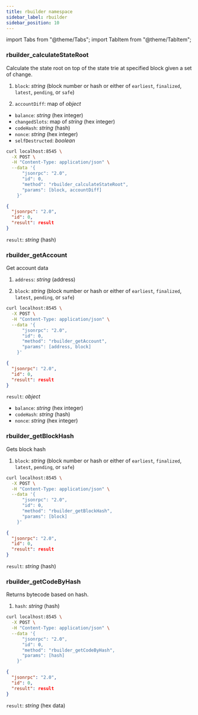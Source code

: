 ```yaml
---
title: rbuilder namespace
sidebar_label: rbuilder
sidebar_position: 10
---
```


import Tabs from "@theme/Tabs";
import TabItem from "@theme/TabItem";

### rbuilder_calculateStateRoot

Calculate the state root on top of the state trie at specified block given a set of change.

<Tabs>
<TabItem value="params" label="Parameters">

1. `block`: _string_ (block number or hash or either of `earliest`, `finalized`, `latest`, `pending`, or `safe`)

2. `accountDiff`: map of _object_
  - `balance`: _string_ (hex integer)
  - `changedSlots`: map of _string_ (hex integer)
  - `codeHash`: _string_ (hash)
  - `nonce`: _string_ (hex integer)
  - `selfDestructed`: _boolean_


</TabItem>
<TabItem value="request" label="Request" default>

```bash
curl localhost:8545 \
  -X POST \
  -H "Content-Type: application/json" \
  --data '{
      "jsonrpc": "2.0",
      "id": 0,
      "method": "rbuilder_calculateStateRoot",
      "params": [block, accountDiff]
    }'
```

</TabItem>
<TabItem value="response" label="Response">

```json
{
  "jsonrpc": "2.0",
  "id": 0,
  "result": result
}
```

`result`: _string_ (hash)

</TabItem>
</Tabs>

### rbuilder_getAccount

Get account data

<Tabs>
<TabItem value="params" label="Parameters">

1. `address`: _string_ (address)

2. `block`: _string_ (block number or hash or either of `earliest`, `finalized`, `latest`, `pending`, or `safe`)


</TabItem>
<TabItem value="request" label="Request" default>

```bash
curl localhost:8545 \
  -X POST \
  -H "Content-Type: application/json" \
  --data '{
      "jsonrpc": "2.0",
      "id": 0,
      "method": "rbuilder_getAccount",
      "params": [address, block]
    }'
```

</TabItem>
<TabItem value="response" label="Response">

```json
{
  "jsonrpc": "2.0",
  "id": 0,
  "result": result
}
```

`result`: _object_
  - `balance`: _string_ (hex integer)
  - `codeHash`: _string_ (hash)
  - `nonce`: _string_ (hex integer)

</TabItem>
</Tabs>

### rbuilder_getBlockHash

Gets block hash

<Tabs>
<TabItem value="params" label="Parameters">

1. `block`: _string_ (block number or hash or either of `earliest`, `finalized`, `latest`, `pending`, or `safe`)


</TabItem>
<TabItem value="request" label="Request" default>

```bash
curl localhost:8545 \
  -X POST \
  -H "Content-Type: application/json" \
  --data '{
      "jsonrpc": "2.0",
      "id": 0,
      "method": "rbuilder_getBlockHash",
      "params": [block]
    }'
```

</TabItem>
<TabItem value="response" label="Response">

```json
{
  "jsonrpc": "2.0",
  "id": 0,
  "result": result
}
```

`result`: _string_ (hash)

</TabItem>
</Tabs>

### rbuilder_getCodeByHash

Returns bytecode based on hash.

<Tabs>
<TabItem value="params" label="Parameters">

1. `hash`: _string_ (hash)


</TabItem>
<TabItem value="request" label="Request" default>

```bash
curl localhost:8545 \
  -X POST \
  -H "Content-Type: application/json" \
  --data '{
      "jsonrpc": "2.0",
      "id": 0,
      "method": "rbuilder_getCodeByHash",
      "params": [hash]
    }'
```

</TabItem>
<TabItem value="response" label="Response">

```json
{
  "jsonrpc": "2.0",
  "id": 0,
  "result": result
}
```

`result`: _string_ (hex data)

</TabItem>
</Tabs>

